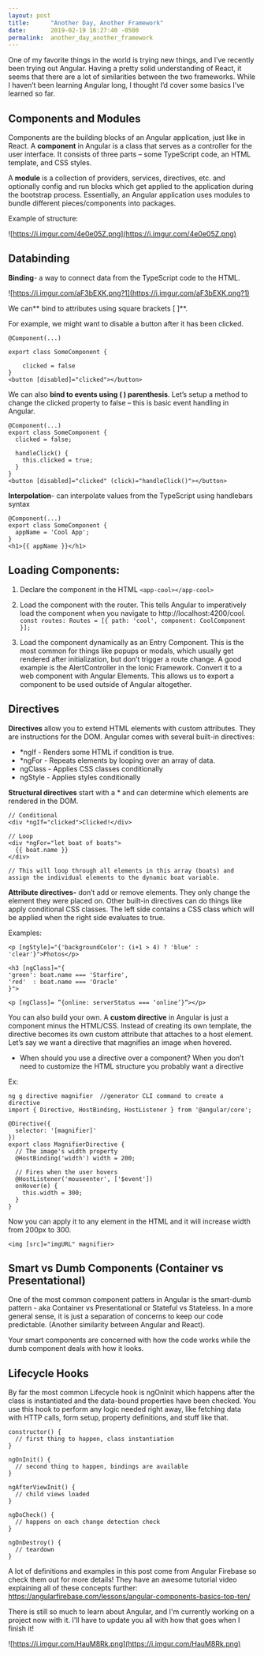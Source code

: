 ```yaml
---
layout: post
title:      "Another Day, Another Framework"
date:       2019-02-19 16:27:40 -0500
permalink:  another_day_another_framework
---
```


One of my favorite things in the world is trying new things, and I’ve recently been trying out Angular. Having a pretty solid understanding of React, it seems that there are a lot of similarities between the two frameworks. While I haven’t been learning Angular long, I thought I’d cover some basics I’ve learned so far. 

## Components and Modules

Components are the building blocks of an Angular application, just like in React. A **component** in Angular is a class that serves as a controller for the user interface. It consists of three parts – some TypeScript code, an HTML template, and CSS styles. 

A **module** is a collection of providers, services, directives, etc. and optionally config and run blocks which get applied to the application during the bootstrap process. Essentially, an Angular application uses modules to bundle different pieces/components into packages. 

Example of structure: 

![https://i.imgur.com/4e0e05Z.png](https://i.imgur.com/4e0e05Z.png)
 
 

## Databinding

**Binding**- a way to connect data from the TypeScript code to the HTML. 

![https://i.imgur.com/aF3bEXK.png?1](https://i.imgur.com/aF3bEXK.png?1)



We can** bind to attributes using square brackets [ ]**. 
 
For example, we might want to disable a button after it has been clicked.


```
@Component(...)

export class SomeComponent {
  
	clicked = false
}
<button [disabled]="clicked"></button>
```


We can also **bind to events using ( ) parenthesis**. Let’s setup a method to change the clicked property to false – this is basic event handling in Angular. 


```
@Component(...)
export class SomeComponent {
  clicked = false;

  handleClick() {
    this.clicked = true;
  }
}
<button [disabled]="clicked" (click)="handleClick()"></button>
```


**Interpolation**- can interpolate values from the TypeScript using handlebars syntax

```
@Component(...)
export class SomeComponent {
  appName = 'Cool App';
}
<h1>{{ appName }}</h1>
```



## Loading Components: 
1.	Declare the component in the HTML
`<app-cool></app-cool>`

2.	Load the component with the router. This tells Angular to imperatively load the component when you navigate to http://localhost:4200/cool. 
`const routes: Routes = [{ path: 'cool', component: CoolComponent }];`

3.	Load the component dynamically as an Entry Component. This is the most common for things like popups or modals, which usually get rendered after initialization, but don’t trigger a route change. A good example is the AlertController in the Ionic Framework. 
Convert it to a web component with Angular Elements. This allows us to export a component to be used outside of Angular altogether. 


## Directives

**Directives** allow you to extend HTML elements with custom attributes. They are instructions for the DOM. Angular comes with several built-in directives:
* *ngIf - Renders some HTML if condition is true.
* *ngFor - Repeats elements by looping over an array of data.
* ngClass - Applies CSS classes conditionally
* ngStyle - Applies styles conditionally


**Structural directives** start with a * and can determine which elements are rendered in the DOM. 
```
// Conditional 
<div *ngIf="clicked">Clicked!</div>

// Loop
<div *ngFor="let boat of boats">
  {{ boat.name }}
</div>

// This will loop through all elements in this array (boats) and assign the individual elements to the dynamic boat variable.

```


**Attribute directives-** don’t add or remove elements. They only change the element they were placed on. 
Other built-in directives can do things like apply conditional CSS classes. The left side contains a CSS class which will be applied when the right side evaluates to true. 


Examples:

`<p [ngStyle]="{'backgroundColor': (i+1 > 4) ? 'blue' : 'clear'}">Photos</p>`

```
<h3 [ngClass]="{
'green': boat.name === 'Starfire',
'red'  : boat.name === 'Oracle'  
}">
```

`<p [ngClass]= ”{online: serverStatus === ‘online’}”></p>`


You can also build your own. A **custom directive** in Angular is just a component minus the HTML/CSS. Instead of creating its own template, the directive becomes its own custom attribute that attaches to a host element. Let’s say we want a directive that magnifies an image when hovered. 

-	When should you use a directive over a component? When you don’t need to customize the HTML structure you probably want a directive


Ex: 

```
ng g directive magnifier  //generator CLI command to create a directive
import { Directive, HostBinding, HostListener } from '@angular/core';

@Directive({
  selector: '[magnifier]'
})
export class MagnifierDirective {
  // The image's width property
  @HostBinding('width') width = 200;

  // Fires when the user hovers
  @HostListener('mouseenter', ['$event'])
  onHover(e) {
    this.width = 300;
  }
}
```

Now you can apply it to any element in the HTML and it will increase width from 200px to 300.

`<img [src]="imgURL" magnifier>`


## Smart vs Dumb Components (Container vs Presentational) 

One of the most common component patters in Angular is the smart-dumb pattern - aka Container vs Presentational or Stateful vs Stateless. In a more general sense, it is just a separation of concerns to keep our code predictable. (Another similarity between Angular and React). 

Your smart components are concerned with how the code works while the dumb component deals with how it looks.


## Lifecycle Hooks 

By far the most common Lifecycle hook is ngOnInit which happens after the class is instantiated and the data-bound properties have been checked. You use this hook to perform any logic needed right away, like fetching data with HTTP calls, form setup, property definitions, and stuff like that.

```
constructor() {
  // first thing to happen, class instantiation
}

ngOnInit() {
  // second thing to happen, bindings are available
}

ngAfterViewInit() {
  // child views loaded
}

ngDoCheck() {
  // happens on each change detection check
}

ngOnDestroy() {
  // teardown
}
```


A lot of definitions and examples in this post come from Angular Firebase so check them out for more details! They have an awesome tutorial video explaining all of these concepts further: 
[https://angularfirebase.com/lessons/angular-components-basics-top-ten/ ](https://angularfirebase.com/lessons/angular-components-basics-top-ten/)


There is still so much to learn about Angular, and I'm currently working on a project now with it. I'll have to update you all with how that goes when I finish it! 



![https://i.imgur.com/HauM8Rk.png](https://i.imgur.com/HauM8Rk.png)


 

